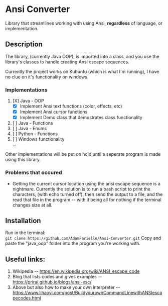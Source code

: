# Ansi Converter
Library that streamlines working with using Ansi, **regardless** of language, or implementation.

## Description
The library, (currently Java OOP), is imported into a class, and you use the library's classes to handle creating Ansi escape sequences.

Currently the project works on Kubuntu (which is what I'm running), I have no clue on it's functionality on windows.

### Implementations 
1. [X] Java - OOP   
    - [X] Implement Ansi text functions (color, effects, etc)   
    - [X] Implement Ansi cursor functions    
    - [X] Implement Demo class that demostrates class functionality   
2. [ ] Java - Functions    
3. [ ] Java - Enums    
4. [ ] Python - Functions   
5. [ ] Windows functionality    
...    

Other implementations will be put on hold until a seperate program is made using this library.

### Problems that occured
* Getting the current cursor location using the ansi escape sequence is a nightmare.
Currently the solution is to run a bash script to print the characters, (with echo turned off), then send the output to a file, and the read that file in the program -- with it being all for nothing if the terminal changes size at all.


## Installation
Run in the terminal:   
``git clone https://github.com/AdamFariello/Ansi-Converter.git``
Copy and paste the "java_oop" folder into the program you're working with.


## Useful links:
1) Wikipedia -- https://en.wikipedia.org/wiki/ANSI_escape_code   
2) Blog that lists codes and gives examples -- https://prirai.github.io/blogs/ansi-esc/   
3) Above but also how to make your own interpreter -- https://www.lihaoyi.com/post/BuildyourownCommandLinewithANSIescapecodes.html   

